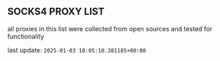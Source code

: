 ## SOCKS4 PROXY LIST

all proxies in this list were collected from open sources and tested for functionality

last update: `2025-01-03 18:05:10.381185+00:00`